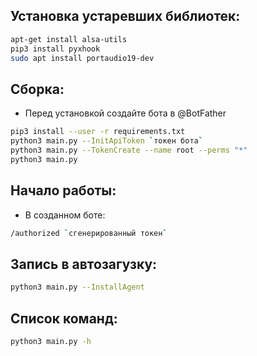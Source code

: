 ## Установка устаревших библиотек:
``` bash
apt-get install alsa-utils
pip3 install pyxhook
sudo apt install portaudio19-dev
```

## Сборка:
* Перед установкой создайте бота в @BotFather
``` bash
pip3 install --user -r requirements.txt
python3 main.py --InitApiToken `токен бота`
python3 main.py --TokenCreate --name root --perms "*"
python3 main.py
```

## Начало работы:
* В созданном боте:
``` bash
/authorized `сгенерированный токен`
```

## Запись в автозагузку:
``` bash
python3 main.py --InstallAgent
```

## Список команд:

``` bash
python3 main.py -h
```
